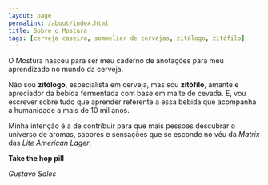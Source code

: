 ```yaml
---
layout: page
permalink: /about/index.html
title: Sobre o Mostura
tags: [cerveja caseira, sommelier de cervejas, zitólogo, zitófilo]
---
```


O Mostura nasceu para ser meu caderno de anotações para meu aprendizado no mundo da cerveja.

Não sou **zitólogo**, especialista em cerveja, mas sou **zitófilo**, amante e apreciador da bebida fermentada com base em malte de cevada. E, vou escrever sobre tudo que aprender referente a essa bebida que acompanha a humanidade a mais de 10 mil anos.

Minha intenção é a de contribuir para que mais pessoas descubrar o universo de aromas, sabores e sensações que se esconde no véu da _Matrix_ das _Lite American Lager_.

**Take the hop pill**

_Gustavo Sales_